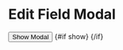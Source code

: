 <script lang="ts">
  import EditField from './EditField.svelte';
  import EditFieldModal from './EditFieldModal.svelte';

  import { Story } from 'kitbook';
  import ShowHide from 'svelte-pieces/functions/ShowHide.svelte';
  import Button from 'svelte-pieces/ui/Button.svelte';
</script>

<!-- prettier-ignore -->
# Edit Field Modal

<Story name="lexeme">
  <EditField value="banana" field="lx" />
</Story>

<Story name="gloss language with keyboard">
  <EditField value="should have keyboard icon" field="gl.as" />
</Story>

<!-- <Story name="Sompeng-Mardir">
  <EditField display="Sompeng-Mardir" value="Sompeng" field="gl" />
</Story> -->

<Story name="italicized gloss">
  <EditField value="red <i>tomato</i>" field="gl.as" />
</Story>

<Story name="interlinear">
  <EditField value="3p.sɢ.ind" field="in" />
</Story>

<Story name="notes">
  <EditField value="hello" field="nt" />
</Story>

<Story name="modal">
  <ShowHide let:show let:toggle>
    <Button onclick={toggle}>Show Modal</Button>
    {#if show}
      <EditFieldModal on:close={toggle} display="Keyman test" value="hello" field="gl" />
    {/if}
  </ShowHide>
</Story>

